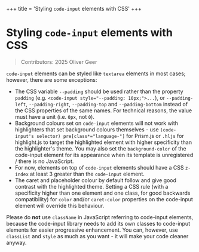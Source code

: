 +++
title = 'Styling `code-input` elements with CSS'
+++

# Styling `code-input` elements with CSS

> Contributors: 2025 Oliver Geer

`code-input` elements can be styled like `textarea` elements in most cases; however, there are some exceptions:
* The CSS variable `--padding` should be used rather than the property `padding` (e.g. `<code-input style="--padding: 10px;">...`), or `--padding-left`, `--padding-right`, `--padding-top` and `--padding-bottom` instead of the CSS properties of the same names. For technical reasons, the value must have a unit (i.e. `0px`, not `0`).
* Background colours set on `code-input` elements will not work with highlighters that set background colours themselves - use `(code-input's selector) pre[class*="language-"]` for Prism.js or `.hljs` for highlight.js to target the highlighted element with higher specificity than the highlighter's theme. You may also set the `background-color` of the code-input element for its appearance when its template is unregistered / there is no JavaScript.
* For now, elements on top of `code-input` elements should have a CSS `z-index` at least 3 greater than the `code-input` element.
* The caret and placeholder colour by default follow and give good contrast with the highlighted theme. Setting a CSS rule (with a specificity higher than one element and one class, for good backwards compatibility) for `color` and/or `caret-color` properties on the code-input element will override this behaviour.

Please do **not** use `className` in JavaScript referring to code-input elements, because the code-input library needs to add its own classes to code-input elements for easier progressive enhancement. You can, however, use `classList` and `style` as much as you want - it will make your code cleaner anyway.

